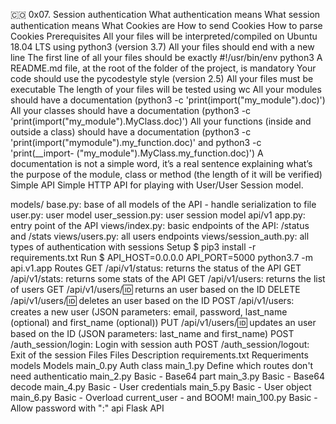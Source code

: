 🇨🇴 0x07. Session authentication
What authentication means
What session authentication means
What Cookies are
How to send Cookies
How to parse Cookies
Prerequisites
All your files will be interpreted/compiled on Ubuntu 18.04 LTS using python3 (version 3.7)
All your files should end with a new line
The first line of all your files should be exactly #!/usr/bin/env python3
A README.md file, at the root of the folder of the project, is mandatory
Your code should use the pycodestyle style (version 2.5)
All your files must be executable
The length of your files will be tested using wc
All your modules should have a documentation (python3 -c 'print(import("my_module").doc)')
All your classes should have a documentation (python3 -c 'print(import("my_module").MyClass.doc)')
All your functions (inside and outside a class) should have a documentation (python3 -c 'print(import("mymodule").my_function.doc)' and python3 -c 'print(__import- ("my_module").MyClass.my_function.doc)')
A documentation is not a simple word, it’s a real sentence explaining what’s the purpose of the module, class or method (the length of it will be verified)
Simple API
Simple HTTP API for playing with User/User Session model.

models/
base.py: base of all models of the API - handle serialization to file
user.py: user model
user_session.py: user session model
api/v1
app.py: entry point of the API
views/index.py: basic endpoints of the API: /status and /stats
views/users.py: all users endpoints
views/session_auth.py: all types of authentication with sessions
Setup
$ pip3 install -r requirements.txt
Run
$ API_HOST=0.0.0.0 API_PORT=5000 python3.7 -m api.v1.app
Routes
GET /api/v1/status: returns the status of the API
GET /api/v1/stats: returns some stats of the API
GET /api/v1/users: returns the list of users
GET /api/v1/users/:id: returns an user based on the ID
DELETE /api/v1/users/:id: deletes an user based on the ID
POST /api/v1/users: creates a new user (JSON parameters: email, password, last_name (optional) and first_name (optional))
PUT /api/v1/users/:id: updates an user based on the ID (JSON parameters: last_name and first_name)
POST /auth_session/login: Login with session auth
POST /auth_session/logout: Exit of the session
Files
Files	Description
requirements.txt	Requeriments
models	Models
main_0.py	Auth class
main_1.py	Define which routes don't need authenticatio
main_2.py	Basic - Base64 part
main_3.py	Basic - Base64 decode
main_4.py	Basic - User credentials
main_5.py	Basic - User object
main_6.py	Basic - Overload current_user - and BOOM!
main_100.py	Basic - Allow password with ":"
api	Flask API

